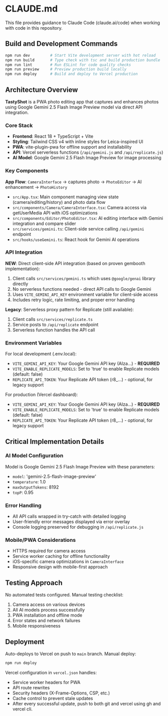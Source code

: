 # CLAUDE.md

This file provides guidance to Claude Code (claude.ai/code) when working with code in this repository.

## Build and Development Commands

```bash
npm run dev         # Start Vite development server with hot reload
npm run build       # Type check with tsc and build production bundle
npm run lint        # Run ESLint for code quality checks  
npm run preview     # Preview production build locally
npm run deploy      # Build and deploy to Vercel production
```

## Architecture Overview

**TastyShot** is a PWA photo editing app that captures and enhances photos using Google Gemini 2.5 Flash Image Preview model via direct API integration.

### Core Stack
- **Frontend**: React 18 + TypeScript + Vite
- **Styling**: Tailwind CSS v4 with inline styles for Leica-inspired UI
- **PWA**: vite-plugin-pwa for offline support and installability
- **API**: Vercel serverless functions (`/api/gemini.js` and `/api/replicate.js`)
- **AI Model**: Google Gemini 2.5 Flash Image Preview for image processing

### Key Components

**App Flow**: `CameraInterface` → captures photo → `PhotoEditor` → AI enhancement → `PhotoHistory`

- `src/App.tsx`: Main component managing view state (camera/editing/history) and photo data flow
- `src/components/Camera/CameraInterface.tsx`: Camera access via getUserMedia API with iOS optimizations
- `src/components/Editor/PhotoEditor.tsx`: AI editing interface with Gemini integration and compare slider
- `src/services/gemini.ts`: Client-side service calling `/api/gemini` endpoint
- `src/hooks/useGemini.ts`: React hook for Gemini AI operations

### API Integration

**NEW**: Direct client-side API integration (based on proven gembooth implementation):
1. Client calls `src/services/gemini.ts` which uses `@google/genai` library directly
2. No serverless functions needed - direct API calls to Google Gemini
3. Uses `VITE_GEMINI_API_KEY` environment variable for client-side access
4. Includes retry logic, rate limiting, and proper error handling

**Legacy**: Serverless proxy pattern for Replicate (still available):
1. Client calls `src/services/replicate.ts` 
2. Service posts to `/api/replicate` endpoint
3. Serverless function handles the API call

### Environment Variables

For local development (.env.local):
- `VITE_GEMINI_API_KEY`: Your Google Gemini API key (AIza...) - **REQUIRED**
- `VITE_ENABLE_REPLICATE_MODELS`: Set to 'true' to enable Replicate models (default: false)
- `REPLICATE_API_TOKEN`: Your Replicate API token (r8_...) - optional, for legacy support

For production (Vercel dashboard):
- `VITE_GEMINI_API_KEY`: Your Google Gemini API key (AIza...) - **REQUIRED**
- `VITE_ENABLE_REPLICATE_MODELS`: Set to 'true' to enable Replicate models (default: false)
- `REPLICATE_API_TOKEN`: Your Replicate API token (r8_...) - optional, for legacy support

## Critical Implementation Details

### AI Model Configuration
Model is Google Gemini 2.5 Flash Image Preview with these parameters:
- `model`: 'gemini-2.5-flash-image-preview'
- `temperature`: 1.0
- `maxOutputTokens`: 8192  
- `topP`: 0.95

### Error Handling
- All API calls wrapped in try-catch with detailed logging
- User-friendly error messages displayed via error overlay
- Console logging preserved for debugging in `/api/replicate.js`

### Mobile/PWA Considerations  
- HTTPS required for camera access
- Service worker caching for offline functionality
- iOS-specific camera optimizations in `CameraInterface`
- Responsive design with mobile-first approach

## Testing Approach

No automated tests configured. Manual testing checklist:
1. Camera access on various devices
2. All AI models process successfully  
3. PWA installation and offline mode
4. Error states and network failures
5. Mobile responsiveness

## Deployment

Auto-deploys to Vercel on push to `main` branch. Manual deploy:
```bash
npm run deploy
```

Vercel configuration in `vercel.json` handles:
- Service worker headers for PWA
- API route rewrites  
- Security headers (X-Frame-Options, CSP, etc.)
- Cache control to prevent stale updates
- After every successful update, push to both git and vercel using gh and vercel cli.